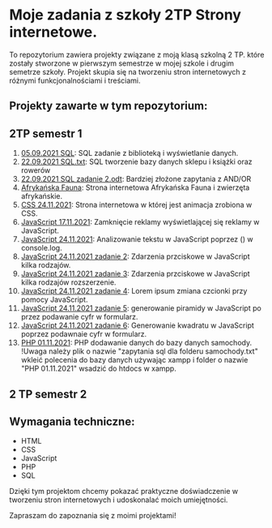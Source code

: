 # Moje zadania z szkoły 2TP Strony internetowe.

To repozytorium zawiera projekty związane z moją klasą szkolną 2 TP. które zostały stworzone w pierwszym semestrze w mojej szkole i drugim semetrze szkoły. Projekt skupia się na tworzeniu stron internetowych z różnymi funkcjonalnościami i treściami.

## Projekty zawarte w tym repozytorium:

## 2TP semestr 1
1. [05.09.2021 SQL](https://github.com/szymon7890/strony-internetowe-2TP/tree/main/2%20TP%20strony%20internetowe%20semestr%201/05.09.2021%20SQL): SQL zadanie z biblioteką i wyświetlanie danych.
2. [22.09.2021 SQL.txt](https://github.com/szymon7890/strony-internetowe-2TP/blob/main/2%20TP%20strony%20internetowe%20semestr%201/22.09.2021%20SQL.txt): SQL tworzenie bazy danych sklepu i książki oraz rowerów
3. [22.09.2021 SQL zadanie 2.odt](https://github.com/szymon7890/strony-internetowe-2TP/blob/main/2%20TP%20strony%20internetowe%20semestr%201/22.09.2021%20SQL%20zadanie%202.odt): Bardziej złożone zapytania z AND/OR
4. [Afrykańska Fauna](https://github.com/szymon7890/strony-internetowe-2TP/tree/main/2%20TP%20strony%20internetowe%20semestr%201/Afryka%C5%84ska%20Fauna): Strona internetowa Afrykańska Fauna i zwierzęta afrykańskie.
5. [CSS 24.11.2021](https://github.com/szymon7890/strony-internetowe-2TP/tree/main/2%20TP%20strony%20internetowe%20semestr%201/CSS%2024.11.2021): Strona internetowa w której jest animacja zrobiona w CSS.
6. [JavaScript 17.11.2021](https://github.com/szymon7890/strony-internetowe-2TP/tree/main/2%20TP%20strony%20internetowe%20semestr%201/JavaScript%2017.11.2021): Zamknięcie reklamy wyświetlającej się reklamy w JavaScript.
7. [JavaScript 24.11.2021](https://github.com/szymon7890/strony-internetowe-2TP/tree/main/2%20TP%20strony%20internetowe%20semestr%201/JavaScript%2024.11.2021): Analizowanie tekstu w JavaScript poprzez () w console.log.
8. [JavaScript 24.11.2021 zadanie 2](https://github.com/szymon7890/strony-internetowe-2TP/tree/main/2%20TP%20strony%20internetowe%20semestr%201/JavaScript%2024.11.2021%20zadanie%202): Zdarzenia przciskowe w JavaScript kilka rodzajów.
9. [JavaScript 24.11.2021 zadanie 3](https://github.com/szymon7890/strony-internetowe-2TP/tree/main/2%20TP%20strony%20internetowe%20semestr%201/JavaScript%2024.11.2021%20zadanie%203): Zdarzenia przciskowe w JavaScript kilka rodzajów rozszerzenie.
10. [JavaScript 24.11.2021 zadanie 4](https://github.com/szymon7890/strony-internetowe-2TP/tree/main/2%20TP%20strony%20internetowe%20semestr%201/JavaScript%2024.11.2021%20zadanie%204): Lorem ipsum zmiana czcionki przy pomocy JavaScript.
11. [JavaScript 24.11.2021 zadanie 5](https://github.com/szymon7890/strony-internetowe-2TP/tree/main/2%20TP%20strony%20internetowe%20semestr%201/JavaScript%2024.11.2021%20zadanie%205): generowanie piramidy w JavaScript po przez podawanie cyfr w formularz.
12. [JavaScript 24.11.2021 zadanie 6](https://github.com/szymon7890/strony-internetowe-2TP/tree/main/2%20TP%20strony%20internetowe%20semestr%201/JavaScript%2024.11.2021%20zadanie%206): Generowanie kwadratu w JavaScript poprzez podawnaie cyfr w formularz.
13. [PHP 01.11.2021](https://github.com/szymon7890/strony-internetowe-2TP/tree/main/2%20TP%20strony%20internetowe%20semestr%201/PHP%2001.11.2021): PHP dodawanie danych do bazy danych samochody. !Uwaga należy plik o nazwie "zapytania sql dla folderu samochody.txt" wkleić polecenia do bazy danych używając xampp i folder o nazwie "PHP 01.11.2021" wsadzić do htdocs w xampp.

## 2 TP semestr 2

## Wymagania techniczne:

- HTML
- CSS
- JavaScript
- PHP
- SQL

Dzięki tym projektom chcemy pokazać praktyczne doświadczenie w tworzeniu stron internetowych i udoskonalać moich umiejętności.

Zapraszam do zapoznania się z moimi projektami!
